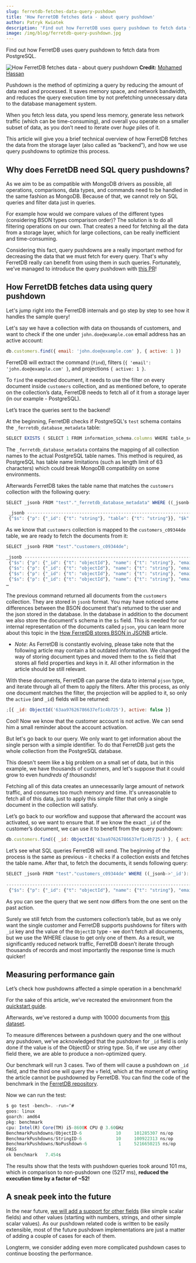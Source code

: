 ```yaml
---
slug: ferretdb-fetches-data-query-pushdown
title: 'How FerretDB fetches data - about query pushdown'
author: Patryk Kwiatek
description: 'Find out how FerretDB uses query pushdown to fetch data from the storage layer (also called as “backend”)'
image: /img/blog/ferretdb-query-pushdown.jpg
---
```


Find out how FerretDB uses query pushdown to fetch data from PostgreSQL.

![How FerretDB fetches data - about query pushdown](/img/blog/ferretdb-query-pushdown.jpg)
**Credit:** [Mohamed Hassan](https://pixabay.com/users/mohamed_hassan-5229782/)

<!--truncate-->

Pushdown is the method of optimizing a query by reducing the amount of data read and processed.
It saves memory space, and network bandwidth, and reduces the query execution time by not prefetching unnecessary data to the database management system.

When you fetch less data, you spend less memory, generate less network traffic (which can be time-consuming), and overall you operate on a smaller subset of data, as you don’t need to iterate over _huge_ piles of it.

This article will give you a brief technical overview of how FerretDB fetches the data from the storage layer (also called as “backend”), and how we use query pushdowns to optimize this process.

## Why does FerretDB need SQL query pushdowns?

As we aim to be as compatible with MongoDB drivers as possible, all operations, comparisons, data types, and commands need to be handled in the same fashion as MongoDB.
Because of that, we cannot rely on SQL queries and filter data just in queries.

For example how would we compare values of the different types (considering BSON types comparison order)?
The solution is to do all filtering operations on our own.
That creates a need for fetching all the data from a storage layer, which for large collections, can be really inefficient and time-consuming.

Considering this fact, query pushdowns are a really important method for decreasing the data that we must fetch for every query.
That's why FerretDB really can benefit from using them in such queries.
Fortunately, we’ve managed to introduce the query pushdown with [this PR](https://github.com/FerretDB/FerretDB/pull/1207)!

## How FerretDB fetches data using query pushdown

Let's jump right into the FerretDB internals and go step by step to see how it handles the sample query!

Let's say we have a collection with data on thousands of customers, and want to check if the one under `john.doe@example.com` email address has an active account:

```js
db.customers.find({ email: 'john.doe@example.com' }, { active: 1 })
```

FerretDB will extract the command (`find`), filters (`{ 'email': 'john.doe@example.com' }`, and projections `{ active: 1 }`.

To `find` the expected document, it needs to use the filter on every document inside `customers` collection, and as mentioned before, to operate on the collection’s data, FerretDB needs to fetch all of it from a storage layer (in our example - PostgreSQL).

Let’s trace the queries sent to the backend!

At the beginning, FerretDB checks if PostgreSQL's `test` schema contains the `_ferretdb_database_metadata` table:

```js
SELECT EXISTS ( SELECT 1 FROM information_schema.columns WHERE table_schema = 'test' AND table_name = '_ferretdb_database_metadata' );
```

The `_ferretdb_database_metadata` contains the mapping of all collection names to the actual PostgreSQL table names.
This method is required, as PostgreSQL has table name limitations (such as length limit of 63 characters) which could break MongoDB compatibility on some environments.

Afterwards FerretDB takes the table name that matches the `customers` collection with the following query:

```js
SELECT _jsonb FROM "test"."_ferretdb_database_metadata" WHERE ((_jsonb->'_id')::jsonb = '"customers"');

 _jsonb ----------------------------------------------------------------------------------------------------------------------------------------------
 {"$s": {"p": {"_id": {"t": "string"}, "table": {"t": "string"}}, "$k": ["_id", "table"]}, "_id": "customers", "table": "customers_c09344de"}
```

As we know that `customers` collection is mapped to the `customers_c09344de` table, we are ready to fetch the documents from it:

```js
SELECT _jsonb FROM "test"."customers_c09344de";
```

```js
_jsonb -------------------------------------------------------------------------------------------------------------------------------------------------------------------------------------------------------------------------------------------------------------------------------------------------------------------------------
 {"$s": {"p": {"_id": {"t": "objectId"}, "name": {"t": "string"}, "email": {"t": "string"}, "active": {"t": "bool"}}, "$k": ["_id", "email", "name", "active"]}, "_id": "63aa97626786637ef1c4b722", "name": "Alice", "email": "alice@example.com", "active": true}
 {"$s": {"p": {"_id": {"t": "objectId"}, "name": {"t": "string"}, "email": {"t": "string"}, "active": {"t": "bool"}}, "$k": ["_id", "email", "name", "active"]}, "_id": "63aa97626786637ef1c4b723", "name": "Bob", "email": "bob@example.com", "active": true}
 {"$s": {"p": {"_id": {"t": "objectId"}, "name": {"t": "string"}, "email": {"t": "string"}, "active": {"t": "bool"}, "surname": {"t": "string"}}, "$k": ["_id", "email", "name", "surname", "active"]}, "_id": "63aa97626786637ef1c4b724", "name": "Jane", "email": "jane@example.com", "active": true, "surname": "Smith"}
 {"$s": {"p": {"_id": {"t": "objectId"}, "name": {"t": "string"}, "email": {"t": "string"}, "active": {"t": "bool"}, "surname": {"t": "string"}}, "$k": ["_id", "email", "name", "surname", "active"]}, "_id": "63aa97626786637ef1c4b725", "name": "John", "email": "john.doe@example.com", "active": false, "surname": "Doe"}
…
```

The previous command returned all documents from the `customers` collection.
They are stored in `jsonb` format.
You may have noticed some differences between the BSON document that's returned to the user and the json stored in the database.
In the database in addition to the document we also store the document's schema in the `$s` field.
This is needed for our internal representation of the documents called `pjson`, you can learn more about this topic in the [How FerretDB stores BSON in JSONB](https://www.ferretdb.io/pjson-how-to-store-bson-in-jsonb/) article.

- _Note_: As FerretDB is constantly evolving, please take note that the following article may contain a bit outdated information.
  We changed the way of storing document types and moved them to the `$s` field that stores all field properties and keys in it.
  All other information in the article should be still relevant.

With these documents, FerretDB can parse the data to internal `pjson` type, and iterate through all of them to apply the filters.
After this process, as only one document matches the filter, the projection will be applied to it, so only the `active` (and `_id`) fields will be returned:

```js
;[{ _id: ObjectId('63aa97626786637ef1c4b725'), active: false }]
```

Cool!
Now we know that the customer account is not active.
We can send him a small reminder about the account activation.

But let's go back to our query.
We only want to get information about the single person with a simple identifier.
To do that FerretDB just gets the whole collection from the PostgreSQL database.

This doesn't seem like a big problem on a small set of data, but in this example, we have thousands of customers, and let's suppose that it could grow to even _hundreds of thousands_!

Fetching all of this data creates an unnecessarily large amount of network traffic, and consumes too much memory and time.
It's unreasonable to fetch all of this data, just to apply this simple filter that only a single document in the collection will satisfy.

Let’s go back to our workflow and suppose that afterward the account was activated, so we want to ensure that.
If we know the exact `_id` of the customer’s document, we can use it to benefit from the query pushdown:

```js
db.customers.find({ _id: ObjectId('63aa97626786637ef1c4b725') }, { active: 1 })
```

Let’s see what SQL queries FerretDB will send.
The beginning of the process is the same as previous - it checks if a collection exists and fetches the table name.
After that, to fetch the documents, it sends following query:

```js
SELECT _jsonb FROM "test"."customers_c09344de" WHERE ((_jsonb->'_id')::jsonb = '"63aa97626786637ef1c4b725"');
                                                                                                                                                        _jsonb
------------------------------------------------------------------------------------------------------------------------------------------------------------------------------------------------------------------------------------------------------------------------------------------------------------------------------
 {"$s": {"p": {"_id": {"t": "objectId"}, "name": {"t": "string"}, "email": {"t": "string"}, "active": {"t": "bool"}, "surname": {"t": "string"}}, "$k": ["_id", "email", "name", "surname", "active"]}, "_id": "63aa97626786637ef1c4b725", "name": "John", "email": "john.doe@example.com", "active": true, "surname": "Doe"}
```

As you can see the query that we sent now differs from the one sent on the past action.

Surely we still fetch from the customers collection’s table, but as we only want the single customer and FerretDB supports pushdowns for filters with `_id` key and the value of the `ObjectID` type - we don’t fetch all documents, but we use the WHERE clause to get only one of them.
As a result, we significantly reduced network traffic, FerretDB doesn’t iterate through thousands of records and most importantly the response time is much quicker!

## Measuring performance gain

Let’s check how pushdowns affected a simple operation in a benchmark!

For the sake of this article, we’ve recreated the environment from the [quickstart guide](https://docs.ferretdb.io/quickstart_guide/docker/).

Afterwards, we’ve restored a dump with 10000 documents from [this dataset](https://github.com/mcampo2/mongodb-sample-databases/tree/master/dump/sample_weatherdata.).

To measure differences between a pushdown query and the one without any pushdown, we’ve acknowledged that the pushdown for `_id` field is only done if the value is of the ObjectID or string type.
So, if we use any other field there, we are able to produce a non-optimized query.

Our benchmark will run 3 cases.
Two of them will cause a pushdown on `_id` field, and the third one will query the `v` field, which at the moment of writing the article cannot be pushdowned by FerretDB.
You can find the code of the benchmark in the [FerretDB repository](https://github.com/FerretDB/FerretDB/blob/c50e8344f1ead5f25a34352eb76643c30baf4bf4/integration/benchmarks_test.go).

Now we can run the test:

```js
$ go test -bench=. -run=^#
goos: linux
goarch: amd64
pkg: benchmark
cpu: Intel(R) Core(TM) i5-8600K CPU @ 3.60GHz
BenchmarkPushdowns/ObjectID-6             10     101285307 ns/op
BenchmarkPushdowns/StringID-6             10     100922313 ns/op
BenchmarkPushdowns/NoPushdown-6            1     5216650215 ns/op
PASS
ok benchmark   7.454s
```

The results show that the tests with pushdown queries took around 101 ms, which in comparison to non-pushdown one (5217 ms), **reduced the execution time by a factor of ~52!**

## A sneak peek into the future

In the near future, [we will add a support for other fields](https://github.com/FerretDB/FerretDB/issues/4) (like simple scalar fields) and other values (starting with numbers, strings, and other simple scalar values).
As our pushdown related code is written to be easily extensible, most of the future pushdown implementations are just a matter of adding a couple of cases for each of them.

Longterm, we consider adding even more complicated pushdown cases to continue boosting the performance.
